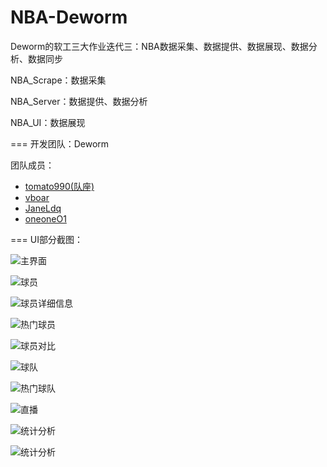 # NBA-Deworm
Deworm的软工三大作业迭代三：NBA数据采集、数据提供、数据展现、数据分析、数据同步

NBA_Scrape：数据采集

NBA_Server：数据提供、数据分析

NBA_UI：数据展现


===
开发团队：Deworm

团队成员：

- [tomato990(队座)](https://github.com/tomato990)
- [vboar](https://github.com/vboar)
- [JaneLdq](https://github.com/JaneLdq)
- [oneoneO1](https://github.com/oneoneO1)


===
UI部分截图：

![主界面](introduction/index.jpg)

![球员](introduction/player.jpg)

![球员详细信息](introduction/player_detail.jpg)

![热门球员](introduction/hot_player.jpg)

![球员对比](introduction/player_compare.jpg)

![球队](introduction/team.jpg)

![热门球队](introduction/hot_team.jpg)

![直播](introduction/live.jpg)

![统计分析](introduction/analysis.jpg)

![统计分析](introduction/analysis-2.jpg)